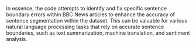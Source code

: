 In essence, the code attempts to identify and fix specific sentence boundary errors within BBC News articles to enhance the accuracy of sentence segmentation within the dataset. This can be valuable for various natural language processing tasks that rely on accurate sentence boundaries, such as text summarization, machine translation, and sentiment analysis.
